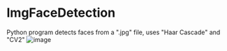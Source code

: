 # ImgFaceDetection
Python program detects faces from a ".jpg" file, uses "Haar Cascade" and "CV2"
![image](https://user-images.githubusercontent.com/53841303/134401724-b6efc88c-4540-4278-81c9-426a66446771.png)
